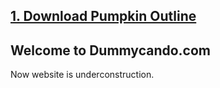 ## [1. Download Pumpkin Outline](https://dummycando.com/pumpkin.pdf)

## Welcome to Dummycando.com

Now website is underconstruction.
